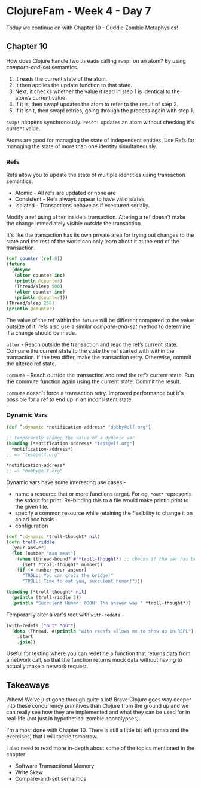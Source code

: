 # ClojureFam - Week 4 - Day 7

Today we continue on with Chapter 10 - Cuddle Zombie Metaphysics!

## Chapter 10

How does Clojure handle two threads calling `swap!` on an atom? By using *compare-and-set* semantics.

1. It reads the current state of the atom.
2. It then applies the update function to that state.
3. Next, it checks whether the value it read in step 1 is identical to the atom’s current value.
4. If it is, then swap! updates the atom to refer to the result of step 2.
5. If it isn’t, then swap! retries, going through the process again with step 1.

`swap!` happens synchronously.
`reset!` updates an atom without checking it's current value.

Atoms are good for managing the state of independent entities. Use Refs for managing the state of more than one identity simultaneously.

### Refs

Refs allow you to update the state of multiple identities using transaction semantics.

* Atomic - All refs are updated or none are
* Consistent - Refs always appear to have valid states
* Isolated - Transactions behave as if exectured serially.

Modify a ref using `alter` inside a transaction. Altering a ref doesn't make the change immediately visible outside the transaction.

It's like the transaction has its own private area for trying out changes to the state and the rest of the world can only learn about it at the end of the transaction.

```clojure
(def counter (ref 0))
(future
  (dosync
   (alter counter inc)
   (println @counter)
   (Thread/sleep 500)
   (alter counter inc)
   (println @counter)))
(Thread/sleep 250)
(println @counter)
```

The value of the ref within the `future` will be different compared to the value outside of it. refs also use a similar *compare-and-set* method to determine if a change should be made.

`alter` - 
    Reach outside the transaction and read the ref’s current state.
    Compare the current state to the state the ref started with within the transaction.
    If the two differ, make the transaction retry.
    Otherwise, commit the altered ref state.


`commute` - 
    Reach outside the transaction and read the ref’s current state.
    Run the commute function again using the current state.
    Commit the result.

`commute` doesn't force a transaction retry. Improved performance but it's possible for a ref to end up in an inconsistent state.


### Dynamic Vars

```clojure
(def ^:dynamic *notification-address* "dobby@elf.org")

;; temporarily change the value of a dynamic var
(binding [*notification-address* "test@elf.org"]
  *notification-address*)
;; => "test@elf.org"

*notification-address*
;; => "dobby@elf.org"
```

Dynamic vars have some interesting use cases - 

* name a resource that or more functions target. For eg, `*out*` represents the stdout for print. Re-binding this to a file would make println print to the given file.
* specify a common resource while retaining the flexibility to change it on an ad hoc basis
* configuration

```clojure
(def ^:dynamic *troll-thought* nil)
(defn troll-riddle
  [your-answer]
  (let [number "man meat"]
    (when (thread-bound? #'*troll-thought*) ;; checks if the var has been bound
      (set! *troll-thought* number))
    (if (= number your-answer)
      "TROLL: You can cross the bridge!"
      "TROLL: Time to eat you, succulent human!")))

(binding [*troll-thought* nil]
  (println (troll-riddle 2))
  (println "Succulent Human: OOOH! The answer was " *troll-thought*))
```

Temporarily alter a var's root with `with-redefs` - 

```clojure
(with-redefs [*out* *out*]
  (doto (Thread. #(println "with redefs allows me to show up in REPL"))
    .start
    .join))
```

Useful for testing where you can redefine a function that returns data from a network call, so that the function returns mock data without having to actually make a network request.

## Takeaways

Whew! We've just gone through quite a lot! Brave Clojure goes way deeper into these concurrency primitives than Clojure from the ground up and we can really see how they are implemented and what they can be used for in real-life (not just in hypothetical zombie apocalypses).

I'm almost done with Chapter 10. There is still a little bit left (pmap and the exercises) that I will tackle tomorrow.

I also need to read more in-depth about some of the topics mentioned in the chapter - 

* Software Transactional Memory
* Write Skew
* Compare-and-set semantics
